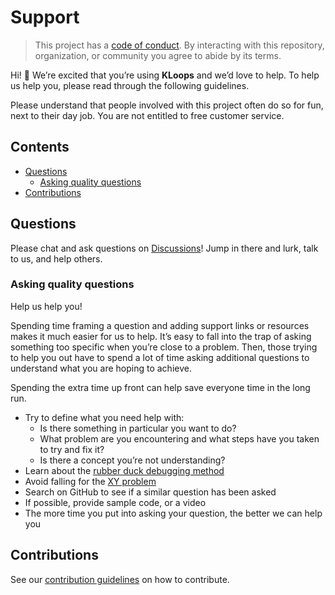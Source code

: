 # Support

> This project has a [code of conduct](CODE_OF_CONDUCT.md).
> By interacting with this repository, organization, or community you agree to
> abide by its terms.

Hi!  👋
We’re excited that you’re using **KLoops** and we’d love to help.
To help us help you, please read through the following guidelines.

Please understand that people involved with this project often do so for fun,
next to their day job. You are not entitled to free customer service.

## Contents

*   [Questions](#questions)
    *   [Asking quality questions](#asking-quality-questions)
*   [Contributions](#contributions)

## Questions

Please chat and ask questions on [Discussions](https://github.com/kloops-io/kloops/discussions)!
Jump in there and lurk, talk to us, and help others.

### Asking quality questions

Help us help you!

Spending time framing a question and adding support links or resources makes it
much easier for us to help.
It’s easy to fall into the trap of asking something too specific when you’re
close to a problem.
Then, those trying to help you out have to spend a lot of time asking additional
questions to understand what you are hoping to achieve.

Spending the extra time up front can help save everyone time in the long run.

*   Try to define what you need help with:
    *   Is there something in particular you want to do?
    *   What problem are you encountering and what steps have you taken to try
        and fix it?
    *   Is there a concept you’re not understanding?
*   Learn about the [rubber duck debugging method](https://rubberduckdebugging.com)
*   Avoid falling for the [XY problem](https://meta.stackexchange.com/questions/66377/what-is-the-xy-problem/66378#66378)
*   Search on GitHub to see if a similar question has been asked
*   If possible, provide sample code, or a video
*   The more time you put into asking your question, the better we can help you

## Contributions

See our [contribution guidelines](CONTRIBUTING.md) on how to contribute.

